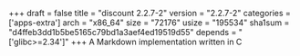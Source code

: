 +++
draft = false
title = "discount 2.2.7-2"
version = "2.2.7-2"
categories = ['apps-extra']
arch = "x86_64"
size = "72176"
usize = "195534"
sha1sum = "d4ffeb3dd1b5be5165c79bd1a3aef4ed19519d55"
depends = "['glibc>=2.34']"
+++
A Markdown implementation written in C